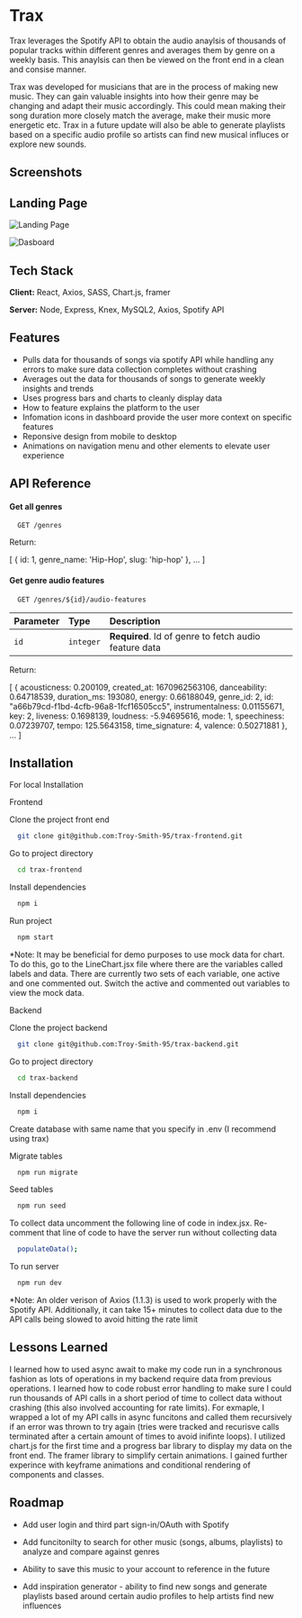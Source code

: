 
# Trax

Trax leverages the Spotify API to obtain the audio anaylsis of thousands of popular tracks within different genres and averages them by genre on a weekly basis. This anaylsis can then be viewed on the front end in a clean and consise manner. 

Trax was developed for musicians that are in the process of making new music. They can gain valuable insights into how their genre may be changing and adapt their music accordingly. This could mean making their song duration more closely match the average, make their music more energetic etc. Trax in a future update will also be able to generate playlists based on a specific audio profile so artists can find new musical influces or explore new sounds.

## Screenshots

## Landing Page

![Landing Page](https://user-images.githubusercontent.com/114879201/207756585-93c3acb3-5e5b-4a07-9c9b-c39d5265f219.png)

![Dasboard](https://user-images.githubusercontent.com/114879201/207756636-3e6f2b51-5677-4d7d-aa6a-1f8ef14cb733.png)


## Tech Stack

**Client:** React, Axios, SASS, Chart.js, framer

**Server:** Node, Express, Knex, MySQL2, Axios, Spotify API


## Features

- Pulls data for thousands of songs via spotify API while handling any errors to make sure data collection completes without crashing
- Averages out the data for thousands of songs to generate weekly insights and trends
- Uses progress bars and charts to cleanly display data
- How to feature explains the platform to the user
- Infomation icons in dashboard provide the user more context on specific features
- Reponsive design from mobile to desktop
- Animations on navigation menu and other elements to elevate user experience



## API Reference

#### Get all genres

```http
  GET /genres
```

Return:

[
    {
        id: 1, 
        genre_name: 'Hip-Hop', 
        slug: 'hip-hop'
    },
    ...
]

#### Get genre audio features

```http
  GET /genres/${id}/audio-features
```

| Parameter | Type      | Description                             |
| :-------- | :-------  | :-------------------------------------  |
| `id`      | `integer` | **Required**. Id of genre to fetch audio feature data |

Return:

[
    {
        acousticness: 0.200109,
        created_at: 1670962563106,
        danceability: 0.64718539,
        duration_ms: 193080,
        energy: 0.66188049,
        genre_id: 2,
        id: "a66b79cd-f1bd-4cfb-96a8-1fcf16505cc5",
        instrumentalness: 0.01155671,
        key: 2,
        liveness: 0.1698139,
        loudness: -5.94695616,
        mode: 1,
        speechiness: 0.07239707,
        tempo: 125.5643158,
        time_signature: 4,
        valence: 0.50271881
    },
    ...
]



## Installation

For local Installation

Frontend

Clone the project front end

```bash
  git clone git@github.com:Troy-Smith-95/trax-frontend.git
```

Go to project directory

```bash
  cd trax-frontend
```

Install dependencies 

```bash
  npm i
```

Run project

```bash
  npm start
```

*Note: It may be beneficial for demo purposes to use mock data for chart. To do this, go to the LineChart.jsx file where there are the variables called labels and data. There are currently two sets of each variable, one active and one commented out. Switch the active and commented out variables to view the mock data. 

Backend 

Clone the project backend

```bash
  git clone git@github.com:Troy-Smith-95/trax-backend.git
```

Go to project directory

```bash
  cd trax-backend
```
Install dependencies 

```bash
  npm i
```

Create database with same name that you specify in .env  (I recommend using trax)

Migrate tables

```bash
  npm run migrate
```

Seed tables 

```bash
  npm run seed
```

To collect data uncomment the following line of code in index.jsx. Re-comment that line of code to have the server run without collecting data

```bash
  populateData();
```

To run server

```bash
  npm run dev
```

*Note: An older verison of Axios (1.1.3) is used to work properly with the Spotify API. Additionally, it can take 15+ minutes to collect data due to the API calls being slowed to avoid hitting the rate limit


## Lessons Learned

I learned how to used async await to make my code run in a synchronous fashion as lots of operations in my backend require data from previous operations. I learned how to code robust error handling to make sure I could run thousands of API calls in a short period of time to collect data without crashing (this also involved accounting for rate limits). For exmaple, I wrapped a lot of my API calls in async funcitons and called them recursively if an error was thrown to try again (tries were tracked and recurisve calls terminated after a certain amount of times to avoid inifinte loops). I utilized chart.js for the first time and a progress bar library to display my data on the front end. The framer library to simplify certain animations. I gained further experince with keyframe animations and conditional rendering of components and classes. 

## Roadmap

- Add user login and third part sign-in/OAuth with Spotify

- Add funcitonilty to search for other music (songs, albums, playlists) to analyze and compare against genres

- Ability to save this music to your account to reference in the future

- Add inspiration generator - ability to find new songs and generate playlists based around certain audio profiles to help artists find new influences
